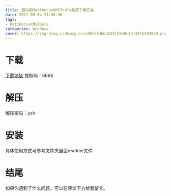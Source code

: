 ```yaml
---
title: 超详细RatiborusKMSTools免费下载安装
date: 2021-09-04 21:35:36
tags:
- RatiborusKMSTools
categories: Windows
cover: https://img-blog.csdnimg.cn/c00fd84bbdb34fb5b0c44f44fb503950.png
---
```


# 下载
[下载地址](https://pan.baidu.com/s/1hPpNcRSN1kis-9NGSIezWg)
提取码：6666

# 解压
解压密码：ysh

# 安装
具体使用方式可参考文件夹里面readme文件

# 结尾
如果你遇到了什么问题，可以在评论下方给我留言。











